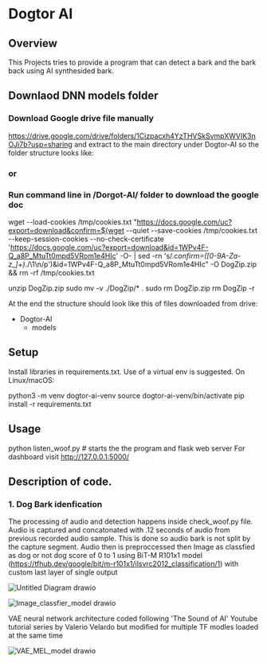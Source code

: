 # Dogtor AI
## Overview
This Projects tries to provide a program that can detect a bark and the bark back using AI synthesided bark. 


## Downlaod DNN models folder
### Download Google drive file manually 
https://drive.google.com/drive/folders/1Cizpacxh4YzTHVSkSvmpXWVIK3nOJi7b?usp=sharing
and extract to the main directory under Dogtor-AI so the folder structure looks like:

### or 
### Run command line in /Dorgot-AI/ folder to download the google doc
wget --load-cookies /tmp/cookies.txt "https://docs.google.com/uc?export=download&confirm=$(wget --quiet --save-cookies /tmp/cookies.txt --keep-session-cookies --no-check-certificate 'https://docs.google.com/uc?export=download&id=1WPv4F-Q_a8P_MtuTt0mpd5VRom1e4HIc' -O- | sed -rn 's/.*confirm=([0-9A-Za-z_]+).*/\1\n/p')&id=1WPv4F-Q_a8P_MtuTt0mpd5VRom1e4HIc" -O DogZip.zip && rm -rf /tmp/cookies.txt

unzip DogZip.zip
sudo mv -v ./DogZip/* .
sudo rm DogZip.zip
rm DogZip -r
 
 At the end the structure should look like this of files downloaded from drive:
- Dogtor-AI
    - models


## Setup

Install libraries in requirements.txt. Use of a virtual env is suggested. On Linux/macOS:

python3 -m venv dogtor-ai-venv
source dogtor-ai-venv/bin/activate
pip install -r requirements.txt


## Usage
python listen_woof.py # starts the the program and flask web server
For dashboard visit http://127.0.0.1:5000/ 

## Description of code. 

### 1. Dog Bark idenfication
The processing of audio and detection happens inside check_woof.py file. 
Audio is captured and concatonated with .12 seconds of audio from previous recorded audio sample. This is done so audio bark is not split by the capture segment. Audio then is preproccessed then Image as classfied as dog or not dog score of 0 to 1  using BiT-M R101x1 model (https://tfhub.dev/google/bit/m-r101x1/ilsvrc2012_classification/1) with custom last layer of single output

![Untitled Diagram drawio](https://user-images.githubusercontent.com/85537933/181687285-7e8fcf16-184e-4234-b384-18006418ef5a.png)

![Image_classfier_model drawio](https://user-images.githubusercontent.com/85537933/181688253-36f4db77-0b63-40dc-b6e2-79474a9f96d7.png)

VAE neural network architecture coded following 'The Sound of AI' Youtube tutorial series by Valerio Velardo but modified for multiple TF modles loaded at the same time

![VAE_MEL_model drawio](https://user-images.githubusercontent.com/85537933/181694615-0d19abb4-3b9e-43c3-b964-65eb6662080f.png)

